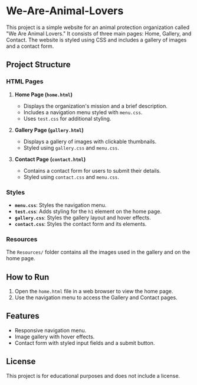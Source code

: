 # We-Are-Animal-Lovers

This project is a simple website for an animal protection organization called "We Are Animal Lovers." It consists of three main pages: Home, Gallery, and Contact. The website is styled using CSS and includes a gallery of images and a contact form.

## Project Structure

### HTML Pages

1. **Home Page (`home.html`)**
   - Displays the organization's mission and a brief description.
   - Includes a navigation menu styled with `menu.css`.
   - Uses `test.css` for additional styling.

2. **Gallery Page (`gallery.html`)**
   - Displays a gallery of images with clickable thumbnails.
   - Styled using `gallery.css` and `menu.css`.

3. **Contact Page (`contact.html`)**
   - Contains a contact form for users to submit their details.
   - Styled using `contact.css` and `menu.css`.

### Styles

- **`menu.css`**: Styles the navigation menu.
- **`test.css`**: Adds styling for the `h1` element on the home page.
- **`gallery.css`**: Styles the gallery layout and hover effects.
- **`contact.css`**: Styles the contact form and its elements.

### Resources

The `Resources/` folder contains all the images used in the gallery and on the home page.

## How to Run

1. Open the `home.html` file in a web browser to view the home page.
2. Use the navigation menu to access the Gallery and Contact pages.

## Features

- Responsive navigation menu.
- Image gallery with hover effects.
- Contact form with styled input fields and a submit button.

## License

This project is for educational purposes and does not include a license.
